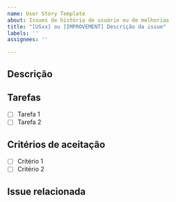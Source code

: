 ```yaml
---
name: User Story Template
about: Issues de história de usuário ou de melhorias
title: "[USxx] ou [IMPROVEMENT] Descrição da issue"
labels: ''
assignees: ''

---
```


## Descrição
<!-- Descrição do que se trata essa issue. -->

## Tarefas
<!-- Estrutura de tópicos com o que deverá ser feito nessa issue. -->
- [ ] Tarefa 1
- [ ] Tarefa 2

## Critérios de aceitação
<!--  Estrutura de tópicos com quais alterações essa issues irá impactar no produto. -->
- [ ] Critério 1
- [ ] Critério 2

## Issue relacionada
<!-- Vinculação de uma outra issue que esteja relacionada a esta. Caso não exista, escrever "Não se aplica." -->
